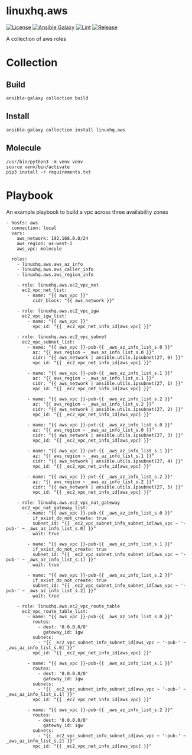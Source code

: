# linuxhq.aws

[![License](https://img.shields.io/badge/license-GPLv3-lightgreen)](https://www.gnu.org/licenses/gpl-3.0.en.html#license-text)
[![Ansible Galaxy](https://img.shields.io/badge/collection-linuxhq.aws-blue)](https://galaxy.ansible.com/linuxhq/aws)
[![Lint](https://github.com/linuxhq/ansible-collection-aws/actions/workflows/linting.yml/badge.svg)](https://github.com/linuxhq/ansible-collection-aws/actions/workflows/linting.yml)
[![Release](https://github.com/linuxhq/ansible-collection-aws/actions/workflows/release.yml/badge.svg)](https://github.com/linuxhq/ansible-collection-aws/actions/workflows/release.yml)

A collection of aws roles

# Collection

## Build

    ansible-galaxy collection build

## Install

    ansible-galaxy collection install linuxhq.aws

## Molecule

    /usr/bin/python3 -m venv venv
    source venv/bin/activate
    pip3 install -r requirements.txt

# Playbook

An example playbook to build a vpc across three availability zones

    - hosts: aws
      connection: local
      vars:
        aws_network: 192.168.0.0/24
        aws_region: us-west-1
        aws_vpc: molecule

      roles:
        - linuxhq.aws.aws_az_info
        - linuxhq.aws.aws_caller_info
        - linuxhq.aws.aws_region_info

        - role: linuxhq.aws.ec2_vpc_net
          ec2_vpc_net_list:
            - name: "{{ aws_vpc }}"
              cidr_block: "{{ aws_network }}"

        - role: linuxhq.aws.ec2_vpc_igw
          ec2_vpc_igw_list:
            - name: "{{ aws_vpc }}"
              vpc_id: "{{ _ec2_vpc_net_info_id[aws_vpc] }}"

        - role: linuxhq.aws.ec2_vpc_subnet
          ec2_vpc_subnet_list:
            - name: "{{ aws_vpc }}-pub-{{ _aws_az_info_list_s.0 }}"
              az: "{{ aws_region ~ _aws_az_info_list_s.0 }}"
              cidr: "{{ aws_network | ansible.utils.ipsubnet(27, 0) }}"
              vpc_id: "{{ _ec2_vpc_net_info_id[aws_vpc] }}"

            - name: "{{ aws_vpc }}-pub-{{ _aws_az_info_list_s.1 }}"
              az: "{{ aws_region ~ _aws_az_info_list_s.1 }}"
              cidr: "{{ aws_network | ansible.utils.ipsubnet(27, 1) }}"
              vpc_id: "{{ _ec2_vpc_net_info_id[aws_vpc] }}"

            - name: "{{ aws_vpc }}-pub-{{ _aws_az_info_list_s.2 }}"
              az: "{{ aws_region ~ _aws_az_info_list_s.2 }}"
              cidr: "{{ aws_network | ansible.utils.ipsubnet(27, 2) }}"
              vpc_id: "{{ _ec2_vpc_net_info_id[aws_vpc] }}"

            - name: "{{ aws_vpc }}-pvt-{{ _aws_az_info_list_s.0 }}"
              az: "{{ aws_region ~ _aws_az_info_list_s.0 }}"
              cidr: "{{ aws_network | ansible.utils.ipsubnet(27, 3) }}"
              vpc_id: "{{ _ec2_vpc_net_info_id[aws_vpc] }}"

            - name: "{{ aws_vpc }}-pvt-{{ _aws_az_info_list_s.1 }}"
              az: "{{ aws_region ~ _aws_az_info_list_s.1 }}"
              cidr: "{{ aws_network | ansible.utils.ipsubnet(27, 4) }}"
              vpc_id: "{{ _ec2_vpc_net_info_id[aws_vpc] }}"

            - name: "{{ aws_vpc }}-pvt-{{ _aws_az_info_list_s.2 }}"
              az: "{{ aws_region ~ _aws_az_info_list_s.2 }}"
              cidr: "{{ aws_network | ansible.utils.ipsubnet(27, 5) }}"
              vpc_id: "{{ _ec2_vpc_net_info_id[aws_vpc] }}"

        - role: linuxhq.aws.ec2_vpc_nat_gateway
          ec2_vpc_nat_gateway_list:
            - name: "{{ aws_vpc }}-pub-{{ _aws_az_info_list_s.0 }}"
              if_exist_do_not_create: true
              subnet_id: "{{ _ec2_vpc_subnet_info_subnet_id[aws_vpc ~ '-pub-' ~ _aws_az_info_list_s.0] }}"
              wait: true

            - name: "{{ aws_vpc }}-pub-{{ _aws_az_info_list_s.1 }}"
              if_exist_do_not_create: true
              subnet_id: "{{ _ec2_vpc_subnet_info_subnet_id[aws_vpc ~ '-pub-' ~ _aws_az_info_list_s.1] }}"
              wait: true

            - name: "{{ aws_vpc }}-pub-{{ _aws_az_info_list_s.2 }}"
              if_exist_do_not_create: true
              subnet_id: "{{ _ec2_vpc_subnet_info_subnet_id[aws_vpc ~ '-pub-' ~ _aws_az_info_list_s.2] }}"
              wait: true

        - role: linuxhq.aws.ec2_vpc_route_table
          ec2_vpc_route_table_list:
            - name: "{{ aws_vpc }}-pub-{{ _aws_az_info_list_s.0 }}"
              routes:
                - dest: '0.0.0.0/0'
                  gateway_id: igw
              subnets:
                - "{{ _ec2_vpc_subnet_info_subnet_id[aws_vpc ~ '-pub-' ~ _aws_az_info_list_s.0] }}"
              vpc_id: "{{ _ec2_vpc_net_info_id[aws_vpc] }}"

            - name: "{{ aws_vpc }}-pub-{{ _aws_az_info_list_s.1 }}"
              routes:
                - dest: '0.0.0.0/0'
                  gateway_id: igw
              subnets:
                - "{{ _ec2_vpc_subnet_info_subnet_id[aws_vpc ~ '-pub-' ~ _aws_az_info_list_s.1] }}"
              vpc_id: "{{ _ec2_vpc_net_info_id[aws_vpc] }}"

            - name: "{{ aws_vpc }}-pub-{{ _aws_az_info_list_s.2 }}"
              routes:
                - dest: '0.0.0.0/0'
                  gateway_id: igw
              subnets:
                - "{{ _ec2_vpc_subnet_info_subnet_id[aws_vpc ~ '-pub-' ~ _aws_az_info_list_s.2] }}"
              vpc_id: "{{ _ec2_vpc_net_info_id[aws_vpc] }}"
